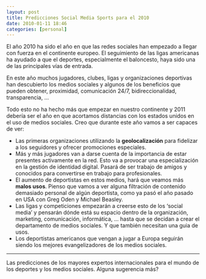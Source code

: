 ```yaml
---
layout: post
title: Predicciones Social Media Sports para el 2010
date: 2010-01-11 18:46
categories: [personal]
---
```

El año 2010 ha sido el año en que las redes sociales han empezado a llegar con fuerza en el continente europeo. El seguimiento de las ligas americanas ha ayudado a que el deportes, especialmente el baloncesto, haya sido una de las principales vías de entrada.

En este año muchos jugadores, clubes, ligas y organizaciones deportivas han descubierto los medios sociales y algunos de los beneficios que pueden obtener, proximidad, comunicación 24/7,  bidireccionalidad, transparencia, ...

Todo esto no ha hecho más que empezar en nuestro continente y 2011 debería ser el año en que acortamos distancias con los estados unidos en el uso de medios sociales. Creo que durante este año vamos a ser capaces de ver:

- Las primeras organizaciones utilizando la **geolocalización** para fidelizar a los seguidores y ofrecer promociones especiales.  
- Más y más jugadores van a darse cuenta de la importancia de estar presentes activamente en la red. Esto va a provocar una especialización en la gestión de identidad digital. Pasará de ser trabajo de amigos y conocidos para convertirse en trabajo para profesionales.  
- El aumento de deportistas en estos medios, hará que veamos más **malos usos**. Pienso que vamos a ver alguna filtración de contenido demasiado personal de algún deportista, como ya pasó el año pasado en USA con Greg Oden y Michael Beasley.
- Las ligas y competiciones empezarán a creerse esto de los ‘social media’ y pensarán dónde está su espacio dentro de la organización, marketing, comunicación, informática, … hasta que se decidan a crear el departamento de medios sociales. Y que también necesitan una guia de usos.  
- Los deportistas americanos que vengan a jugar a Europa seguirán siendo los mejores evangelizadores de los medios sociales.  
---

Las predicciones de los mayores expertos internacionales para el mundo de los deportes y los medios sociales. Alguna sugerencia más?
